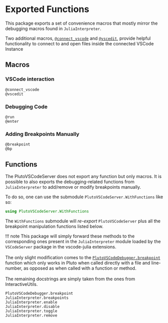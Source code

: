 # Exported Functions
This package exports a set of convenience macros that mostly mirror the debugging macros found in `JuliaInterpreter`.

Two additional macros, [`@connect_vscode`](@ref) and [`@vscedit`](@ref), provide helpful functionality to connect to and open files inside the connected VSCode Instance

## Macros
### VSCode interaction
```@docs
@connect_vscode
@vscedit
```
### Debugging Code
```@docs
@run
@enter
```
### Adding Breakpoints Manually
```@docs
@breakpoint
@bp
```

## Functions
The PlutoVSCodeServer does not export any function but only macros. It is possible to also exports the debugging-related functions from `JuliaInterpreter` to add/remove or modify breakpoints manually. 

To do so, one can use the submodule `PlutoVSCodeServer.WithFunctions` like so:
```julia
using PlutoVSCodeServer.WithFunctions
```
The `WithFunctions` submodule will *re-export* `PlutoVSCodeServer` plus all the breakpoint manipulation functions listed below.

!!! note
    This package will simply forward these methods to the corresponding ones present in the `JuliaInterpreter` module loaded by the `VSCodeServer` package in the vscode-julia extensions.\
    \
    The only slight modification comes to the [`PlutoVSCodeDebugger.breakpoint`](@ref) function which only works in Pluto when called directly with a file and line-number, as opposed as when called with a function or method.\
    \
    The remaining docstrings are simply taken from the ones from InteractiveUtils.
```@docs
PlutoVSCodeDebugger.breakpoint
JuliaInterpreter.breakpoints
JuliaInterpreter.enable
JuliaInterpreter.disable
JuliaInterpreter.toggle
JuliaInterpreter.remove
```